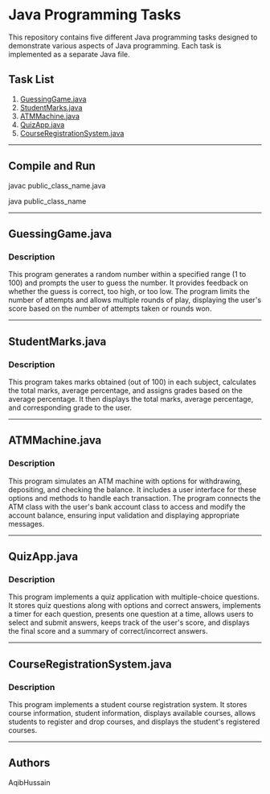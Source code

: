 # Java Programming Tasks

This repository contains five different Java programming tasks designed to demonstrate various aspects of Java programming. Each task is implemented as a separate Java file.

## Task List

1. [GuessingGame.java](#guessinggamejava)
2. [StudentMarks.java](#studentmarksjava)
3. [ATMMachine.java](#atmmachinejava)
4. [QuizApp.java](#quizappjava)
5. [CourseRegistrationSystem.java](#courseregistrationsystemjava)

---   
##  Compile and Run 
javac public_class_name.java

java public_class_name

---

## GuessingGame.java

### Description
This program generates a random number within a specified range (1 to 100) and prompts the user to guess the number. It provides feedback on whether the guess is correct, too high, or too low. The program limits the number of attempts and allows multiple rounds of play, displaying the user's score based on the number of attempts taken or rounds won.

---

## StudentMarks.java

### Description
This program takes marks obtained (out of 100) in each subject, calculates the total marks, average percentage, and assigns grades based on the average percentage. It then displays the total marks, average percentage, and corresponding grade to the user.

---

## ATMMachine.java

### Description
This program simulates an ATM machine with options for withdrawing, depositing, and checking the balance. It includes a user interface for these options and methods to handle each transaction. The program connects the ATM class with the user's bank account class to access and modify the account balance, ensuring input validation and displaying appropriate messages.

---

## QuizApp.java

### Description
This program implements a quiz application with multiple-choice questions. It stores quiz questions along with options and correct answers, implements a timer for each question, presents one question at a time, allows users to select and submit answers, keeps track of the user's score, and displays the final score and a summary of correct/incorrect answers.

---

## CourseRegistrationSystem.java

### Description
This program implements a student course registration system. It stores course information, student information, displays available courses, allows students to register and drop courses, and displays the student's registered courses.


---

## Authors

AqibHussain

